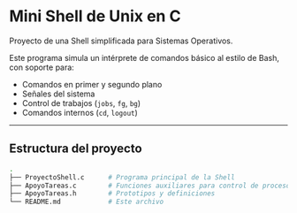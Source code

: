 # Mini Shell de Unix en C

Proyecto de una Shell simplificada para Sistemas Operativos.

Este programa simula un intérprete de comandos básico al estilo de Bash, con soporte para:

- Comandos en primer y segundo plano
- Señales del sistema
- Control de trabajos (`jobs`, `fg`, `bg`)
- Comandos internos (`cd`, `logout`)

---

## Estructura del proyecto

```bash
.
├── ProyectoShell.c      # Programa principal de la Shell
├── ApoyoTareas.c        # Funciones auxiliares para control de procesos
├── ApoyoTareas.h        # Prototipos y definiciones
└── README.md            # Este archivo
